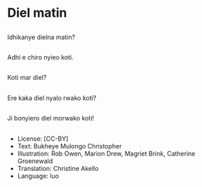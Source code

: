 # Diel matin

##
Idhikanye dielna matin?

##
Adhi e chiro nyieo koti.

##
Koti mar diel?

##
Ere kaka diel nyalo rwako koti?

##
Ji bonyiero diel morwako koti!

##
* License: [CC-BY]
* Text: Bukheye Mulongo Christopher
* Illustration: Rob Owen, Marion Drew, Magriet Brink, Catherine Groenewald
* Translation: Christine Akello
* Language: luo
